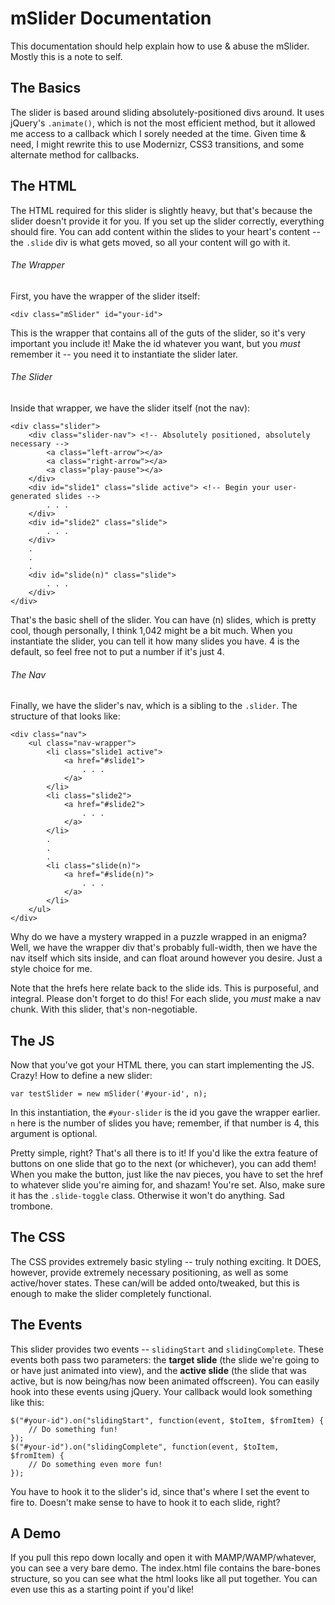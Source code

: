 # mSlider Documentation
This documentation should help explain how to use & abuse the mSlider. Mostly this is a note to self.

## The Basics
The slider is based around sliding absolutely-positioned divs around. It uses jQuery's `.animate()`, which is not the most efficient method, but it allowed me access to a callback which I sorely needed at the time. Given time & need, I might rewrite this to use Modernizr, CSS3 transitions, and some alternate method for callbacks.

## The HTML
The HTML required for this slider is slightly heavy, but that's because the slider doesn't provide it for you. If you set up the slider correctly, everything should fire. You can add content within the slides to your heart's content -- the `.slide` div is what gets moved, so all your content will go with it.

###### The Wrapper
First, you have the wrapper of the slider itself:

    <div class="mSlider" id="your-id">

This is the wrapper that contains all of the guts of the slider, so it's very important you include it! Make the id whatever you want, but you _must_ remember it -- you need it to instantiate the slider later.

###### The Slider
Inside that wrapper, we have the slider itself (not the nav):

    <div class="slider">
        <div class="slider-nav"> <!-- Absolutely positioned, absolutely necessary -->
            <a class="left-arrow"></a>
            <a class="right-arrow"></a>
            <a class="play-pause"></a>
        </div>
        <div id="slide1" class="slide active"> <!-- Begin your user-generated slides -->
            . . .
        </div>
        <div id="slide2" class="slide">
            . . .
        </div>
        .
        .
        .
        <div id="slide(n)" class="slide">
            . . .
        </div>
    </div>

That's the basic shell of the slider. You can have (n) slides, which is pretty cool, though personally, I think 1,042 might be a bit much. When you instantiate the slider, you can tell it how many slides you have. 4 is the default, so feel free not to put a number if it's just 4.

###### The Nav
Finally, we have the slider's nav, which is a sibling to the `.slider`. The structure of that looks like:

    <div class="nav">
        <ul class="nav-wrapper">
            <li class="slide1 active">
                <a href="#slide1">
                    . . .
                </a>
            </li>
            <li class="slide2">
                <a href="#slide2">
                    . . .
                </a>
            </li>
            .
            .
            .
            <li class="slide(n)">
                <a href="#slide(n)">
                    . . .
                </a>
            </li>
        </ul>
    </div>

Why do we have a mystery wrapped in a puzzle wrapped in an enigma? Well, we have the wrapper div that's probably full-width, then we have the nav itself which sits inside, and can float around however you desire. Just a style choice for me.

Note that the hrefs here relate back to the slide ids. This is purposeful, and integral. Please don't forget to do this! For each slide, you _must_ make a nav chunk. With this slider, that's non-negotiable.

## The JS
Now that you've got your HTML there, you can start implementing the JS. Crazy! How to define a new slider:

    var testSlider = new mSlider('#your-id', n);

In this instantiation, the `#your-slider` is the id you gave the wrapper earlier. `n` here is the number of slides you have; remember, if that number is 4, this argument is optional.

Pretty simple, right? That's all there is to it! If you'd like the extra feature of buttons on one slide that go to the next (or whichever), you can add them! When you make the button, just like the nav pieces, you have to set the href to whatever slide you're aiming for, and shazam! You're set. Also, make sure it has the `.slide-toggle` class. Otherwise it won't do anything. Sad trombone.

## The CSS
The CSS provides extremely basic styling -- truly nothing exciting. It DOES, however, provide extremely necessary positioning, as well as some active/hover states. These can/will be added onto/tweaked, but this is enough to make the slider completely functional.

## The Events
This slider provides two events -- `slidingStart` and `slidingComplete`. These events both pass two parameters: the **target slide** (the slide we're going to or have just animated into view), and the **active slide** (the slide that was active, but is now being/has now been animated offscreen). You can easily hook into these events using jQuery. Your callback would look something like this:

    $("#your-id").on("slidingStart", function(event, $toItem, $fromItem) {
        // Do something fun!
    });
    $("#your-id").on("slidingComplete", function(event, $toItem, $fromItem) {
        // Do something even more fun!
    });

You have to hook it to the slider's id, since that's where I set the event to fire to. Doesn't make sense to have to hook it to each slide, right?

## A Demo
If you pull this repo down locally and open it with MAMP/WAMP/whatever, you can see a very bare demo. The index.html file contains the bare-bones structure, so you can see what the html looks like all put together. You can even use this as a starting point if you'd like!
